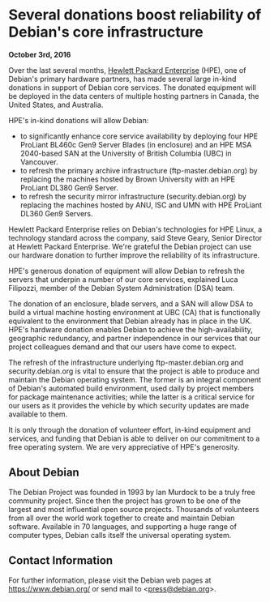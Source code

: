 
Several donations boost reliability of Debian's core infrastructure
===================================================================


**October 3rd, 2016**



 Over the last several months,
 [Hewlett Packard Enterprise](http://www.hpe.com/engage/opensource) 
 (HPE), one of Debian's primary hardware partners, has made several
 large in-kind donations in support of Debian core services. The
 donated equipment will be deployed in the data centers of multiple
 hosting partners in Canada, the United States, and Australia.




 HPE's in-kind donations will allow Debian:



* to significantly enhance core service
 availability by deploying four HPE ProLiant BL460c
 Gen9 Server Blades (in enclosure) and an HPE MSA
 2040-based SAN at the University of British
 Columbia (UBC) in Vancouver.
* to refresh the primary archive infrastructure
 (ftp-master.debian.org) by replacing the
 machines hosted by Brown University with an
 HPE ProLiant DL380 Gen9 Server.
* to refresh the security mirror infrastructure
 (security.debian.org) by replacing the
 machines hosted by ANU, ISC and UMN with
 HPE ProLiant DL360 Gen9 Servers.



Hewlett Packard Enterprise relies on Debian's technologies
 for HPE Linux, a technology standard across the company,
 said Steve Geary, Senior Director at Hewlett Packard
 Enterprise. We're grateful the Debian project can use
 our hardware donation to further improve the reliability
 of its infrastructure.




HPE's generous donation of equipment will allow Debian
 to refresh the servers that underpin a number of our core
 services, explained Luca Filipozzi, member of the Debian
 System Administration (DSA) team.




 The donation of an enclosure, blade servers, and
 a SAN will allow DSA to build a virtual machine
 hosting environment at UBC (CA) that is functionally equivalent
 to the environment that Debian already has in place
 in the UK. HPE's hardware donation enables Debian
 to achieve the high-availability, geographic redundancy,
 and partner independence in our services that our project
 colleagues demand and that our users have come to expect.




 The refresh of the infrastructure underlying
 ftp-master.debian.org and security.debian.org
 is vital to ensure that the project is able
 to produce and maintain the Debian operating
 system. The former is an integral component
 of Debian's automated build environment, used
 daily by project members for package maintenance
 activities; while the latter is a critical
 service for our users as it provides the
 vehicle by which security updates are
 made available to them.




 It is only through the donation of volunteer
 effort, in-kind equipment and services, and
 funding that Debian is able to deliver on our
 commitment to a free operating system. We
 are very appreciative of HPE's generosity.



About Debian
------------



 The Debian Project was founded in 1993 by Ian Murdock
 to be a truly free community project. Since then the
 project has grown to be one of the largest and most
 influential open source projects. Thousands of
 volunteers from all over the world work together to
 create and maintain Debian software. Available in 70
 languages, and supporting a huge range of computer
 types, Debian calls itself the universal operating
 system.



Contact Information
-------------------


For further information, please visit the Debian web pages at
<https://www.debian.org/> or send mail to
<[press@debian.org](mailto:press@debian.org)>.




